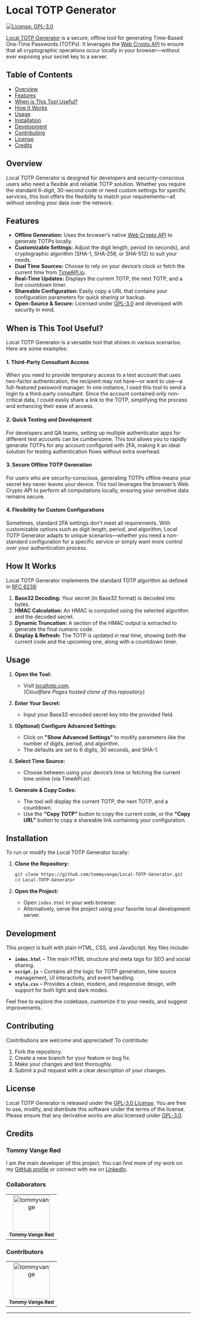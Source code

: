 
# Local TOTP Generator

[![License: GPL-3.0](https://img.shields.io/badge/License-GPLv3-blue.svg)](https://opensource.org/licenses/GPL-3.0)

[Local TOTP Generator](https://localtotp.com/) is a secure, offline tool for generating Time-Based One-Time Passwords (TOTPs). It leverages the [Web Crypto API](https://developer.mozilla.org/en-US/docs/Web/API/Web_Crypto_API) to ensure that all cryptographic operations occur locally in your browser—without ever exposing your secret key to a server.

## Table of Contents

- [Overview](#overview)
- [Features](#features)
- [When is This Tool Useful?](#when-is-this-tool-useful)
- [How It Works](#how-it-works)
- [Usage](#usage)
- [Installation](#installation)
- [Development](#development)
- [Contributing](#contributing)
- [License](#license)
- [Credits](#credits)

## Overview

Local TOTP Generator is designed for developers and security-conscious users who need a flexible and reliable TOTP solution. Whether you require the standard 6-digit, 30-second code or need custom settings for specific services, this tool offers the flexibility to match your requirements—all without sending your data over the network.

## Features

- **Offline Generation:** Uses the browser’s native [Web Crypto API](https://developer.mozilla.org/en-US/docs/Web/API/Web_Crypto_API) to generate TOTPs locally.
- **Customizable Settings:** Adjust the digit length, period (in seconds), and cryptographic algorithm (SHA-1, SHA-256, or SHA-512) to suit your needs.
- **Dual Time Sources:** Choose to rely on your device’s clock or fetch the current time from [TimeAPI.io](https://timeapi.io/).
- **Real-Time Updates:** Displays the current TOTP, the next TOTP, and a live countdown timer.
- **Shareable Configuration:** Easily copy a URL that contains your configuration parameters for quick sharing or backup.
- **Open-Source & Secure:** Licensed under [GPL-3.0](LICENSE) and developed with security in mind.

## When is This Tool Useful?
Local TOTP Generator is a versatile tool that shines in various scenarios. Here are some examples:

#### 1. Third-Party Consultant Access

When you need to provide temporary access to a test account that uses two-factor authentication, the recipient may not have—or want to use—a full-featured password manager. In one instance, I used this tool to send a login to a third-party consultant. Since the account contained only non-critical data, I could easily share a link to the TOTP, simplifying the process and enhancing their ease of access.

#### 2. Quick Testing and Development

For developers and QA teams, setting up multiple authenticator apps for different test accounts can be cumbersome. This tool allows you to rapidly generate TOTPs for any account configured with 2FA, making it an ideal solution for testing authentication flows without extra overhead.

#### 3. Secure Offline TOTP Generation

For users who are security-conscious, generating TOTPs offline means your secret key never leaves your device. This tool leverages the browser’s Web Crypto API to perform all computations locally, ensuring your sensitive data remains secure.

#### 4. Flexibility for Custom Configurations

Sometimes, standard 2FA settings don't meet all requirements. With customizable options such as digit length, period, and algorithm, Local TOTP Generator adapts to unique scenarios—whether you need a non-standard configuration for a specific service or simply want more control over your authentication process.

## How It Works

Local TOTP Generator implements the standard TOTP algorithm as defined in [RFC 6238](https://tools.ietf.org/html/rfc6238):

1. **Base32 Decoding:** Your secret (in Base32 format) is decoded into bytes.
2. **HMAC Calculation:** An HMAC is computed using the selected algorithm and the decoded secret.
3. **Dynamic Truncation:** A section of the HMAC output is extracted to generate the final numeric code.
4. **Display & Refresh:** The TOTP is updated in real time, showing both the current code and the upcoming one, along with a countdown timer.

## Usage

1. **Open the Tool:**
   - Visit [localtotp.com](https://localtotp.com/).   
     *(Cloudflare Pages hosted clone of this repository)* 

2. **Enter Your Secret:**
   - Input your Base32-encoded secret key into the provided field.

3. **(Optional) Configure Advanced Settings:**
   - Click on **"Show Advanced Settings"** to modify parameters like the number of digits, period, and algorithm.  
   - The defaults are set to 6 digits, 30 seconds, and SHA-1.

4. **Select Time Source:**
   - Choose between using your device’s time or fetching the current time online (via TimeAPI.io).

5. **Generate & Copy Codes:**
   - The tool will display the current TOTP, the next TOTP, and a countdown.
   - Use the **"Copy TOTP"** button to copy the current code, or the **"Copy URL"** button to copy a shareable link containing your configuration.

## Installation

To run or modify the Local TOTP Generator locally:

1. **Clone the Repository:**

   ```bash
   git clone https://github.com/tommyvange/Local-TOTP-Generator.git
   cd Local-TOTP-Generator
   ```
   
2.  **Open the Project:**
    -   Open `index.html` in your web browser.
    -   Alternatively, serve the project using your favorite local development server.

## Development

This project is built with plain HTML, CSS, and JavaScript. Key files include:

-   **`index.html`** – The main HTML structure and meta tags for SEO and social sharing.
-   **`script.js`** – Contains all the logic for TOTP generation, time source management, UI interactivity, and event handling.
-   **`style.css`** – Provides a clean, modern, and responsive design, with support for both light and dark modes.

Feel free to explore the codebase, customize it to your needs, and suggest improvements.

## Contributing

Contributions are welcome and appreciated! To contribute:

1.  Fork the repository.
2.  Create a new branch for your feature or bug fix.
3.  Make your changes and test thoroughly.
4.  Submit a pull request with a clear description of your changes.

## License

Local TOTP Generator is released under the [GPL-3.0 License](LICENSE). You are free to use, modify, and distribute this software under the terms of the license. Please ensure that any derivative works are also licensed under [GPL-3.0](LICENSE).


## Credits

### Tommy Vange Rød

I am the main developer of this project. You can find more of my work on my [GitHub profile](https://github.com/tommyvange) or connect with me on [LinkedIn](https://www.linkedin.com/in/tommyvange/).

### Collaborators

<!-- readme: collaborators -start -->
<table>
	<tbody>
		<tr>
            <td align="center">
                <a href="https://github.com/tommyvange">
                    <img src="https://avatars.githubusercontent.com/u/28400191?v=4" width="100;" alt="tommyvange"/>
                    <br />
                    <sub><b>Tommy Vange Rød</b></sub>
                </a>
            </td>
		</tr>
	<tbody>
</table>
<!-- readme: collaborators -end -->

### Contributors

<!-- readme: contributors -start -->
<table>
	<tbody>
		<tr>
            <td align="center">
                <a href="https://github.com/tommyvange">
                    <img src="https://avatars.githubusercontent.com/u/28400191?v=4" width="100;" alt="tommyvange"/>
                    <br />
                    <sub><b>Tommy Vange Rød</b></sub>
                </a>
            </td>
		</tr>
	<tbody>
</table>
<!-- readme: contributors -end -->

----------

